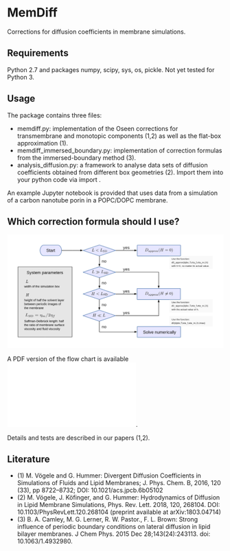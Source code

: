 # MemDiff
Corrections for diffusion coefficients in membrane simulations.

## Requirements
Python 2.7 and packages numpy, scipy, sys, os, pickle. 
Not yet tested for Python 3.

## Usage
The package contains three files:
 - memdiff.py: implementation of the Oseen corrections for transmembrane and monotopic components (1,2) as well as the flat-box approximation (1).
 - memdiff_immersed_boundary.py: implementation of correction formulas from the immersed-boundary method (3).
 - analysis_diffusion.py: a framework to analyse data sets of diffusion coefficients obtained from different box geometries (2).
Import them into your python code via import <name>.

An example Jupyter notebook is provided that uses data from a simulation of a carbon nanotube porin in a POPC/DOPC membrane.

## Which correction formula should I use?

![flow chart](membrane-diffusion-flowchart.png)

A PDF version of the flow chart is available ![here](membrane-diffusion-flowchart.pdf).

Details and tests are described in our papers (1,2).

## Literature
 - (1) M. Vögele and G. Hummer: Divergent Diffusion Coefficients in Simulations of Fluids and Lipid Membranes; J. Phys. Chem. B, 2016, 120 (33), pp 8722–8732; DOI: 10.1021/acs.jpcb.6b05102
 - (2) M. Vögele, J. Köfinger, and G. Hummer: Hydrodynamics of Diffusion in Lipid Membrane Simulations, Phys. Rev. Lett. 2018, 120, 268104. DOI: 10.1103/PhysRevLett.120.268104 (preprint available at arXiv:1803.04714)
 - (3) B. A. Camley, M. G. Lerner, R. W. Pastor., F. L. Brown: Strong influence of periodic boundary conditions on lateral diffusion in lipid bilayer membranes. J Chem Phys. 2015 Dec 28;143(24):243113. doi: 10.1063/1.4932980.

